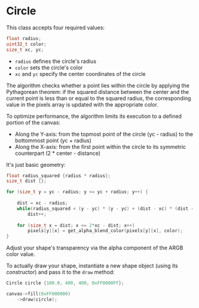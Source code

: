 # Circle

This class accepts four required values:
```cpp
float radius;
uint32_t color;
size_t xc, yc;
```
- `radius` defines the circle's radius
- `color` sets the circle's color
- `xc` and `yc` specify the center coordinates of the circle

The algorithm checks whether a point lies within the circle by applying the Pythagorean theorem: if the squared distance between the center and the current point is less than or equal to the squared radius, the corresponding value in the pixels array is updated with the appropriate color.

To optimize performance, the algorithm limits its execution to a defined portion of the canvas:
- Along the Y-axis: from the topmost point of the circle (yc - radius) to the bottommost point (yc + radius)
- Along the X-axis: from the first point within the circle to its symmetric counterpart (2 * center - distance)

It's just basic geometry:

```cpp
float radius_squared {radius * radius};
size_t dist {};

for (size_t y = yc - radius; y <= yc + radius; y++) {
    
    dist = xc - radius;
    while(radius_squared < (y - yc) * (y - yc) + (dist - xc) * (dist - xc))
        dist++;
        
    for (size_t x = dist; x <= 2*xc - dist; x++) 
        pixels[y][x] = get_alpha_blend_color(pixels[y][x], color);
}
```

Adjust your shape's transparency via the alpha component of the ARGB color value.

To actually draw your shape, instantiate a new shape object (using its constructor) and pass it to the `draw` method:
```cpp
Circle circle {100.0, 400, 400, 0xFF0000FF};

canvas->fill(0xFF000000)
    ->draw(circle);
```